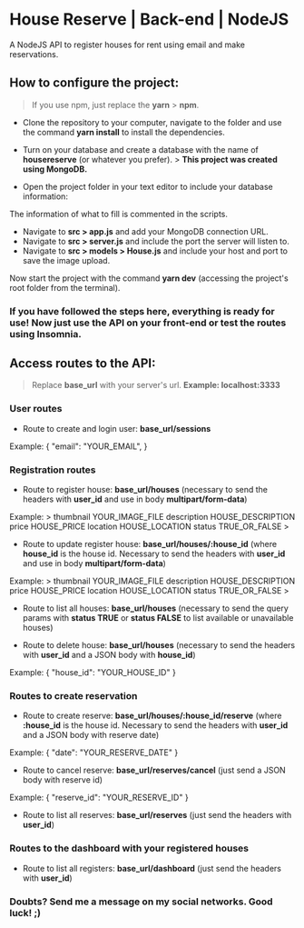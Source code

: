 # House Reserve | Back-end | NodeJS

A NodeJS API to register houses for rent using email and make reservations.

## How to configure the project:

> If you use npm, just replace the **yarn** > **npm**.

* Clone the repository to your computer, navigate to the folder and use the command **yarn install** to install the dependencies.
* Turn on your database and create a database with the name of **housereserve** (or whatever you prefer). > **This project was created using MongoDB.**

* Open the project folder in your text editor to include your database information:

The information of what to fill is commented in the scripts.

* Navigate to **src > app.js** and add your MongoDB connection URL.
* Navigate to **src > server.js** and include the port the server will listen to.
* Navigate to **src > models > House.js** and include your host and port to save the image upload.

Now start the project with the command **yarn dev** (accessing the project's root folder from the terminal).

### If you have followed the steps here, everything is ready for use! Now just use the API on your front-end or test the routes using Insomnia.

## Access routes to the API:

> Replace **base_url** with your server's url. **Example: localhost:3333**

### User routes

* Route to create and login user: **base_url/sessions**

Example: {
	         "email": "YOUR_EMAIL",
         }

### Registration routes

* Route to register house: **base_url/houses** (necessary to send the headers with **user_id** and use in body **multipart/form-data**)

Example:
    >
    thumbnail YOUR_IMAGE_FILE
    description HOUSE_DESCRIPTION
    price HOUSE_PRICE
    location HOUSE_LOCATION
    status TRUE_OR_FALSE
    >
    
* Route to update register house: **base_url/houses/:house_id** (where **house_id** is the house id. Necessary to send the headers with **user_id** and use in body **multipart/form-data**)

Example:
    >
    thumbnail YOUR_IMAGE_FILE
    description HOUSE_DESCRIPTION
    price HOUSE_PRICE
    location HOUSE_LOCATION
    status TRUE_OR_FALSE
    >
    
* Route to list all houses: **base_url/houses** (necessary to send the query params with **status TRUE** or **status FALSE** to list available or unavailable houses)

* Route to delete house: **base_url/houses** (necessary to send the headers with **user_id** and a JSON body with **house_id**)

Example:
    {
      "house_id": "YOUR_HOUSE_ID"
    }
    
### Routes to create reservation

* Route to create reserve: **base_url/houses/:house_id/reserve** (where **:house_id** is the house id. Necessary to send the headers with **user_id** and a JSON body with reserve date)

Example:
    {
      "date": "YOUR_RESERVE_DATE"
    }

* Route to cancel reserve: **base_url/reserves/cancel** (just send a JSON body with reserve id)

Example:
    {
      "reserve_id": "YOUR_RESERVE_ID"
    }

* Route to list all reserves: **base_url/reserves** (just send the headers with **user_id**)

### Routes to the dashboard with your registered houses

* Route to list all registers: **base_url/dashboard** (just send the headers with **user_id**)

### Doubts? Send me a message on my social networks. Good luck! ;)
